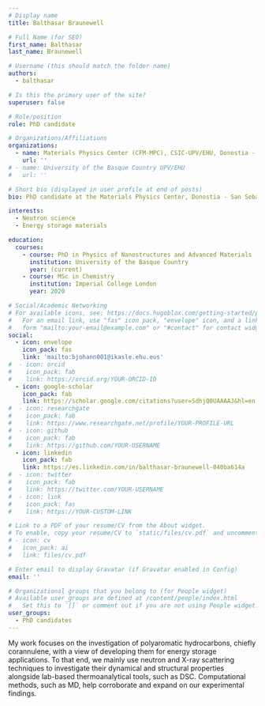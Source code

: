 ```yaml
---
# Display name
title: Balthasar Braunewell

# Full Name (for SEO)
first_name: Balthasar
last_name: Braunewell

# Username (this should match the folder name)
authors:
  - balthasar

# Is this the primary user of the site?
superuser: false

# Role/position
role: PhD candidate

# Organizations/Affiliations
organizations:
  - name: Materials Physics Center (CFM-MPC), CSIC-UPV/EHU, Donostia - San Sebastián
    url: ''
# - name: University of the Basque Country UPV/EHU
#   url: ''

# Short bio (displayed in user profile at end of posts)
bio: PhD candidate at the Materials Physics Center, Donostia - San Sebastián.

interests:
  - Neutron science
  - Energy storage materials

education:
  courses:
    - course: PhD in Physics of Nanostructures and Advanced Materials
      institution: University of the Basque Country
      year: (current)
    - course: MSc in Chemistry
      institution: Imperial College London
      year: 2020

# Social/Academic Networking
# For available icons, see: https://docs.hugoblox.com/getting-started/page-builder/#icons
#   For an email link, use "fas" icon pack, "envelope" icon, and a link in the
#   form "mailto:your-email@example.com" or "#contact" for contact widget.
social:
  - icon: envelope
    icon_pack: fas
    link: 'mailto:bjohann001@ikasle.ehu.eus'
#  - icon: orcid
#    icon_pack: fab
#    link: https://orcid.org/YOUR-ORCID-ID
  - icon: google-scholar
    icon_pack: fab
    link: https://scholar.google.com/citations?user=SdhjQ0UAAAAJ&hl=en
#  - icon: researchgate
#    icon_pack: fab
#    link: https://www.researchgate.net/profile/YOUR-PROFILE-URL
#  - icon: github
#    icon_pack: fab
#    link: https://github.com/YOUR-USERNAME
  - icon: linkedin
    icon_pack: fab
    link: https://es.linkedin.com/in/balthasar-braunewell-040ba614a
#  - icon: twitter
#    icon_pack: fab
#    link: https://twitter.com/YOUR-USERNAME
#  - icon: link
#    icon_pack: fas
#    link: https://YOUR-CUSTOM-LINK

# Link to a PDF of your resume/CV from the About widget.
# To enable, copy your resume/CV to `static/files/cv.pdf` and uncomment the lines below.
# - icon: cv
#   icon_pack: ai
#   link: files/cv.pdf

# Enter email to display Gravatar (if Gravatar enabled in Config)
email: ''

# Organizational groups that you belong to (for People widget)
# Available user_groups are defined at /content/people/index.html
#   Set this to `[]` or comment out if you are not using People widget.
user_groups:
  - PhD candidates
---
```


My work focuses on the investigation of polyaromatic hydrocarbons, chiefly corannulene, with a view of developing them for energy storage applications.
To that end, we mainly use neutron and X-ray scattering techniques to investigate their dynamical and structural properties alongside lab-based thermoanalytical tools, such as DSC.
Computational methods, such as MD, help corroborate and expand on our experimental findings.
